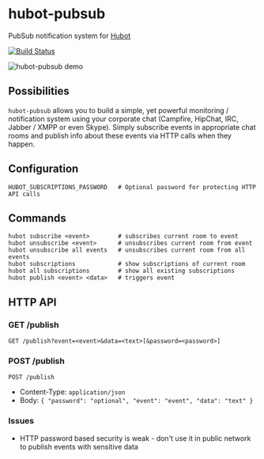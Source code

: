 hubot-pubsub
============

PubSub notification system for [Hubot](https://github.com/github/hubot)

[![Build Status](https://travis-ci.org/spajus/hubot-pubsub.png?branch=master)](https://travis-ci.org/spajus/hubot-pubsub)

![hubot-pubsub demo](https://dl.dropboxusercontent.com/u/176100/opensource/hubot-pubsub.gif)

## Possibilities

`hubot-pubsub` allows you to build a simple, yet powerful monitoring / notification system using your corporate chat 
(Campfire, HipChat, IRC, Jabber / XMPP or even Skype). Simply subscribe events in appropriate chat rooms and publish 
info about these events via HTTP calls when they happen.

## Configuration
  
    HUBOT_SUBSCRIPTIONS_PASSWORD   # Optional password for protecting HTTP API calls
    
## Commands

    hubot subscribe <event>        # subscribes current room to event
    hubot unsubscribe <event>      # unsubscribes current room from event
    hubot unsubscribe all events   # unsubscribes current room from all events
    hubot subscriptions            # show subscriptions of current room
    hubot all subscriptions        # show all existing subscriptions
    hubot publish <event> <data>   # triggers event
    
## HTTP API

### GET /publish

    GET /publish?event=<event>&data=<text>[&password=<password>]
    

### POST /publish

    POST /publish 
    
  - Content-Type: `application/json` 
  - Body: `{ "password": "optional", "event": "event", "data": "text" }`
  

### Issues

- HTTP password based security is weak - don't use it in public network to publish events with sensitive data
